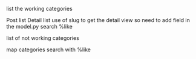 list the working categories

Post list
Detail list
use of slug to get the detail view so need to add field in the model.py
search %like


list of not working categories

map 
categories search with %like